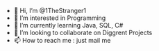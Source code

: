 - 👋 Hi, I’m @1TheStranger1
- 👀 I’m interested in Programming
- 🌱 I’m currently learning Java, SQL, C#
- 💞️ I’m looking to collaborate on Diggrent Projects
- 📫 How to reach me : just mail me
